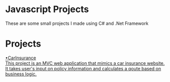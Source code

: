 # Javascript Projects
These are some small projects I made using C# and .Net Framework

# Projects

<a href="https://github.com/Victorino13/Basic-C--projects/tree/main/CarInsurance">•CarInsurance<br>
This project is an MVC web application that mimics a car insurance website. It takes user's input
on policy information and calculates a qoute based on business logic.

